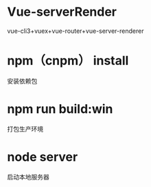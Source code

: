 # Vue-serverRender
vue-cli3+vuex+vue-router+vue-server-renderer
# npm（cnpm） install
安装依赖包

# npm run build:win
打包生产环境

# node server 
启动本地服务器




